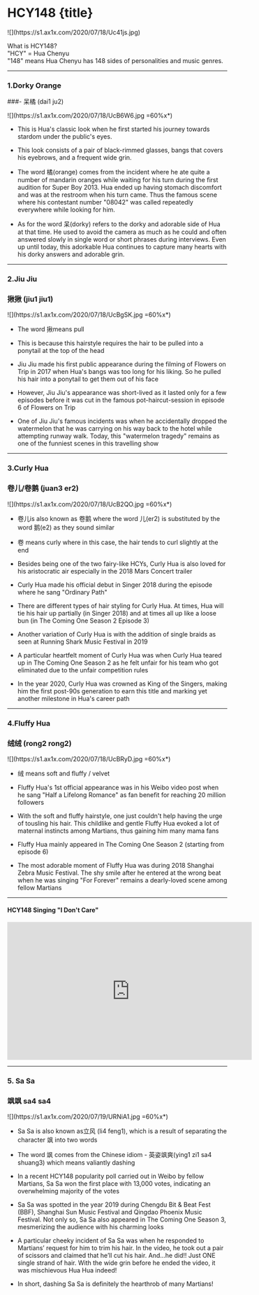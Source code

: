 # HCY148 {title}

<div class="background" markdown="1">
![](https://s1.ax1x.com/2020/07/18/Uc41js.jpg)
</div>

What is HCY148?  
"HCY" = Hua Chenyu  
"148" means Hua Chenyu has 148 sides of personalities and music genres.   

---------------

### 1.Dorky Orange
###- 呆橘 (dai1 ju2)

<div class="center shadow" markdown="1">
![](https://s1.ax1x.com/2020/07/18/UcB6W6.jpg =60%x*)
</div>

- This is Hua's classic look when he first started his journey towards stardom under the public's eyes. 

- This look consists of a pair of black-rimmed glasses, bangs that covers his eyebrows, and a frequent wide grin.

- The word 橘(orange) comes from the incident where he ate quite a number of mandarin oranges while waiting for his turn during the first audition for Super Boy 2013. Hua ended up having stomach discomfort and was at the restroom when his turn came. Thus the famous scene where his contestant number "08042" was called repeatedly everywhere while looking for him.

- As for the word 呆(dorky) refers to the dorky and adorable side of Hua at that time. He used to avoid the camera as much as he could and often answered slowly in single word or short phrases during interviews. Even up until today, this adorkable Hua continues to capture many hearts with his dorky answers and adorable grin. 

---------------

### 2.Jiu Jiu
### 揪揪 (jiu1 jiu1)

<div class="center shadow" markdown="1">
![](https://s1.ax1x.com/2020/07/18/UcBgSK.jpg =60%x*)
</div>

- The word 揪means pull

- This is because this hairstyle requires the hair to be pulled into a ponytail at the top of the head

- Jiu Jiu made his first public appearance during the filming of Flowers on Trip in 2017 when Hua's bangs was too long for his liking. So he pulled his hair into a ponytail to get them out of his face  

- However, Jiu Jiu's appearance was short-lived as it lasted only for a few episodes before it was cut in the famous pot-haircut-session in episode 6 of Flowers on Trip

- One of Jiu Jiu's famous incidents was when he accidentally dropped the watermelon that he was carrying on his way back to the hotel while attempting runway walk. Today, this "watermelon tragedy" remains as one of the funniest scenes in this travelling show

---------------

### 3.Curly Hua 
### 卷儿/卷鹅 (juan3 er2)

<div class="center shadow" markdown="1">
![](https://s1.ax1x.com/2020/07/18/UcB2QO.jpg =60%x*)
</div>

- 卷儿is also known as 卷鹅 where the word 儿(er2) is substituted by the word 鹅(e2) as they sound similar

- 卷 means curly where in this case, the hair tends to curl slightly at the end

- Besides being one of the two fairy-like HCYs, Curly Hua is also loved for his aristocratic air especially in the 2018 Mars Concert trailer   

- Curly Hua made his official debut in Singer 2018 during the episode where he sang "Ordinary Path"

- There are different types of hair styling for Curly Hua. At times, Hua will tie his hair up partially (in Singer 2018) and at times all up like a loose bun (in The Coming One Season 2 Episode 3)

- Another variation of Curly Hua is with the addition of single braids as seen at Running Shark Music Festival in 2019

- A particular heartfelt moment of Curly Hua was when Curly Hua teared up in The Coming One Season 2 as he felt unfair for his team who got eliminated due to the unfair competition rules 

- In the year 2020, Curly Hua was crowned as King of the Singers, making him the first post-90s generation to earn this title and marking yet another milestone in Hua's career path 

---------------

### 4.Fluffy Hua
### 绒绒 (rong2 rong2)

<div class="center shadow" markdown="1">
![](https://s1.ax1x.com/2020/07/18/UcBRyD.jpg =60%x*)
</div>

- 绒 means soft and fluffy / velvet

- Fluffy Hua's 1st official appearance was in his Weibo video post when he sang "Half a Lifelong Romance" as fan benefit for reaching 20 million followers

- With the soft and fluffy hairstyle, one just couldn't help having the urge of tousling his hair. This childlike and gentle Fluffy Hua evoked a lot of maternal instincts among Martians, thus gaining him many mama fans

- Fluffy Hua mainly appeared in The Coming One Season 2 (starting from episode 6)

- The most adorable moment of Fluffy Hua was during 2018 Shanghai Zebra Music Festival. The shy smile after he entered at the wrong beat when he was singing "For Forever" remains a dearly-loved scene among fellow Martians

---------------

#### HCY148 Singing "I Don't Care"

<iframe width="560" height="315" sandbox="allow-same-origin allow-scripts allow-popups" src="https://video.ploud.jp/videos/embed/168298e3-d64c-4268-a2d8-e70e39a98ccb" frameborder="0" allowfullscreen></iframe>

---------------

### 5. Sa Sa 
### 飒飒 sa4 sa4

<div class="center shadow" markdown="1">
![](https://s1.ax1x.com/2020/07/19/URNiA1.jpg =60%x*)
</div>

- Sa Sa is also known as立风 (li4 feng1), which is a result of separating the character  飒 into two words

- The word 飒 comes from the Chinese idiom - 英姿飒爽(ying1 zi1 sa4 shuang3) which means valiantly dashing

- In a recent HCY148 popularity poll carried out in Weibo by fellow Martians, Sa Sa won the first place with 13,000 votes, indicating an overwhelming majority of the votes

- Sa Sa was spotted in the year 2019 during Chengdu Bit & Beat Fest (BBF), Shanghai Sun Music Festival and Qingdao Phoenix Music Festival. Not only so, Sa Sa also appeared in The Coming One Season 3, mesmerizing the audience with his charming looks  

- A particular cheeky incident of Sa Sa was when he responded to Martians’ request for him to trim his hair. In the video, he took out a pair of scissors and claimed that he’ll cut his hair. And...he did!! Just ONE single strand of hair. With the wide grin before he ended the video, it was mischievous Hua Hua indeed!

- In short, dashing Sa Sa is definitely the hearthrob of many Martians!